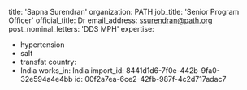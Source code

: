 title: 'Sapna Surendran'
organization: PATH
job_title: 'Senior Program Officer'
official_title: Dr
email_address: ssurendran@path.org
post_nominal_letters: 'DDS MPH'
expertise:
  - hypertension
  - salt
  - transfat
country:
  - India
works_in: India
import_id: 8441d1d6-7f0e-442b-9fa0-32e594a4e4bb
id: 00f2a7ea-6ce2-42fb-987f-4c2d717adac7
